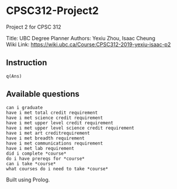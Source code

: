 # CPSC312-Project2
Project 2 for CPSC 312

Title: UBC Degree Planner 
Authors: Yexiu Zhou, Isaac Cheung  
Wiki Link: https://wiki.ubc.ca/Course:CPSC312-2019-yexiu-isaac-p2

## Instruction
```
q(Ans)
```

## Available questions
```
can i graduate
have i met total credit requirement
have i met science credit requirement
have i met upper level credit requirement
have i met upper level science credit requirement
have i met art creditrequirement
have i met breadth requirement
have i met communications requirement
have i met lab requirement
did i complete *course*
do i have prereqs for *course*
can i take *course*
what courses do i need to take *course*
```

Built using Prolog.
